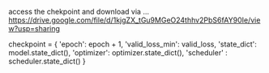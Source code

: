 access the chekpoint and download via ...  
https://drive.google.com/file/d/1kjgZX_tGu9MGeO24thhv2PbS6fAY90Ie/view?usp=sharing

checkpoint = {
                 'epoch': epoch + 1,
                    'valid_loss_min': valid_loss,
                    'state_dict': model.state_dict(),
                    'optimizer': optimizer.state_dict(),
                    'scheduler' : scheduler.state_dict()
                }
